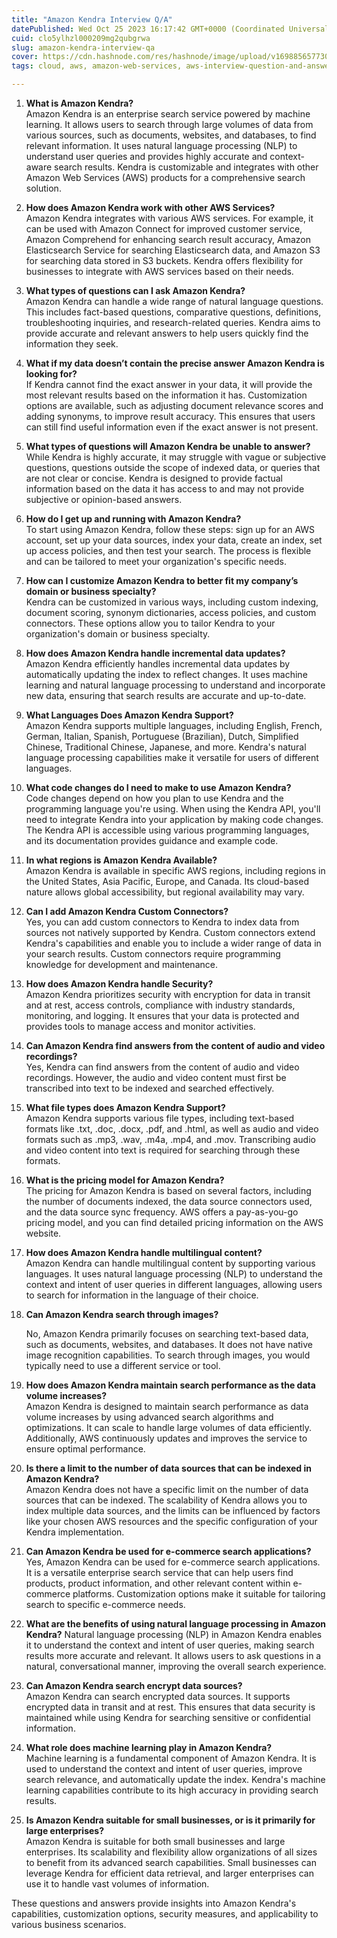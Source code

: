 ```yaml
---
title: "Amazon Kendra Interview Q/A"
datePublished: Wed Oct 25 2023 16:17:42 GMT+0000 (Coordinated Universal Time)
cuid: clo5ylhzl000209mg2qubgrwa
slug: amazon-kendra-interview-qa
cover: https://cdn.hashnode.com/res/hashnode/image/upload/v1698856577305/e4bb610d-dbee-43de-961a-b4eb6feec5e1.png
tags: cloud, aws, amazon-web-services, aws-interview-question-and-answers, amazon-kendra

---
```


1. **What is Amazon Kendra?**  
    Amazon Kendra is an enterprise search service powered by machine learning. It allows users to search through large volumes of data from various sources, such as documents, websites, and databases, to find relevant information. It uses natural language processing (NLP) to understand user queries and provides highly accurate and context-aware search results. Kendra is customizable and integrates with other Amazon Web Services (AWS) products for a comprehensive search solution.
    
2. **How does Amazon Kendra work with other AWS Services?**  
    Amazon Kendra integrates with various AWS services. For example, it can be used with Amazon Connect for improved customer service, Amazon Comprehend for enhancing search result accuracy, Amazon Elasticsearch Service for searching Elasticsearch data, and Amazon S3 for searching data stored in S3 buckets. Kendra offers flexibility for businesses to integrate with AWS services based on their needs.
    
3. **What types of questions can I ask Amazon Kendra?**  
    Amazon Kendra can handle a wide range of natural language questions. This includes fact-based questions, comparative questions, definitions, troubleshooting inquiries, and research-related queries. Kendra aims to provide accurate and relevant answers to help users quickly find the information they seek.
    
4. **What if my data doesn’t contain the precise answer Amazon Kendra is looking for?**  
    If Kendra cannot find the exact answer in your data, it will provide the most relevant results based on the information it has. Customization options are available, such as adjusting document relevance scores and adding synonyms, to improve result accuracy. This ensures that users can still find useful information even if the exact answer is not present.
    
5. **What types of questions will Amazon Kendra be unable to answer?**  
    While Kendra is highly accurate, it may struggle with vague or subjective questions, questions outside the scope of indexed data, or queries that are not clear or concise. Kendra is designed to provide factual information based on the data it has access to and may not provide subjective or opinion-based answers.
    
6. **How do I get up and running with Amazon Kendra?**  
    To start using Amazon Kendra, follow these steps: sign up for an AWS account, set up your data sources, index your data, create an index, set up access policies, and then test your search. The process is flexible and can be tailored to meet your organization's specific needs.
    
7. **How can I customize Amazon Kendra to better fit my company’s domain or business specialty?**  
    Kendra can be customized in various ways, including custom indexing, document scoring, synonym dictionaries, access policies, and custom connectors. These options allow you to tailor Kendra to your organization's domain or business specialty.
    
8. **How does Amazon Kendra handle incremental data updates?**  
    Amazon Kendra efficiently handles incremental data updates by automatically updating the index to reflect changes. It uses machine learning and natural language processing to understand and incorporate new data, ensuring that search results are accurate and up-to-date.
    
9. **What Languages Does Amazon Kendra Support?**  
    Amazon Kendra supports multiple languages, including English, French, German, Italian, Spanish, Portuguese (Brazilian), Dutch, Simplified Chinese, Traditional Chinese, Japanese, and more. Kendra's natural language processing capabilities make it versatile for users of different languages.
    
10. **What code changes do I need to make to use Amazon Kendra?**  
    Code changes depend on how you plan to use Kendra and the programming language you're using. When using the Kendra API, you'll need to integrate Kendra into your application by making code changes. The Kendra API is accessible using various programming languages, and its documentation provides guidance and example code.
    
11. **In what regions is Amazon Kendra Available?**  
    Amazon Kendra is available in specific AWS regions, including regions in the United States, Asia Pacific, Europe, and Canada. Its cloud-based nature allows global accessibility, but regional availability may vary.
    
12. **Can I add Amazon Kendra Custom Connectors?**  
    Yes, you can add custom connectors to Kendra to index data from sources not natively supported by Kendra. Custom connectors extend Kendra's capabilities and enable you to include a wider range of data in your search results. Custom connectors require programming knowledge for development and maintenance.
    
13. **How does Amazon Kendra handle Security?**  
    Amazon Kendra prioritizes security with encryption for data in transit and at rest, access controls, compliance with industry standards, monitoring, and logging. It ensures that your data is protected and provides tools to manage access and monitor activities.
    
14. **Can Amazon Kendra find answers from the content of audio and video recordings?**  
    Yes, Kendra can find answers from the content of audio and video recordings. However, the audio and video content must first be transcribed into text to be indexed and searched effectively.
    
15. **What file types does Amazon Kendra Support?**  
    Amazon Kendra supports various file types, including text-based formats like .txt, .doc, .docx, .pdf, and .html, as well as audio and video formats such as .mp3, .wav, .m4a, .mp4, and .mov. Transcribing audio and video content into text is required for searching through these formats.
    
16. **What is the pricing model for Amazon Kendra?**  
    The pricing for Amazon Kendra is based on several factors, including the number of documents indexed, the data source connectors used, and the data source sync frequency. AWS offers a pay-as-you-go pricing model, and you can find detailed pricing information on the AWS website.
    
17. **How does Amazon Kendra handle multilingual content?**  
    Amazon Kendra can handle multilingual content by supporting various languages. It uses natural language processing (NLP) to understand the context and intent of user queries in different languages, allowing users to search for information in the language of their choice.
    
18. **Can Amazon Kendra search through images?**
    
    No, Amazon Kendra primarily focuses on searching text-based data, such as documents, websites, and databases. It does not have native image recognition capabilities. To search through images, you would typically need to use a different service or tool.
    
19. **How does Amazon Kendra maintain search performance as the data volume increases?**  
    Amazon Kendra is designed to maintain search performance as data volume increases by using advanced search algorithms and optimizations. It can scale to handle large volumes of data efficiently. Additionally, AWS continuously updates and improves the service to ensure optimal performance.
    
20. **Is there a limit to the number of data sources that can be indexed in Amazon Kendra?**  
    Amazon Kendra does not have a specific limit on the number of data sources that can be indexed. The scalability of Kendra allows you to index multiple data sources, and the limits can be influenced by factors like your chosen AWS resources and the specific configuration of your Kendra implementation.
    
21. **Can Amazon Kendra be used for e-commerce search applications?**  
    Yes, Amazon Kendra can be used for e-commerce search applications. It is a versatile enterprise search service that can help users find products, product information, and other relevant content within e-commerce platforms. Customization options make it suitable for tailoring search to specific e-commerce needs.
    
22. **What are the benefits of using natural language processing in Amazon Kendra?** Natural language processing (NLP) in Amazon Kendra enables it to understand the context and intent of user queries, making search results more accurate and relevant. It allows users to ask questions in a natural, conversational manner, improving the overall search experience.
    
23. **Can Amazon Kendra search encrypt data sources?**  
    Amazon Kendra can search encrypted data sources. It supports encrypted data in transit and at rest. This ensures that data security is maintained while using Kendra for searching sensitive or confidential information.
    
24. **What role does machine learning play in Amazon Kendra?**  
    Machine learning is a fundamental component of Amazon Kendra. It is used to understand the context and intent of user queries, improve search relevance, and automatically update the index. Kendra's machine learning capabilities contribute to its high accuracy in providing search results.
    
25. **Is Amazon Kendra suitable for small businesses, or is it primarily for large enterprises?**  
    Amazon Kendra is suitable for both small businesses and large enterprises. Its scalability and flexibility allow organizations of all sizes to benefit from its advanced search capabilities. Small businesses can leverage Kendra for efficient data retrieval, and larger enterprises can use it to handle vast volumes of information.
    

These questions and answers provide insights into Amazon Kendra's capabilities, customization options, security measures, and applicability to various business scenarios.